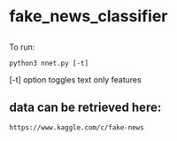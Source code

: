 # fake_news_classifier

##
To run:

    python3 nnet.py [-t]

[-t] option toggles text only features

## data can be retrieved here:
    https://www.kaggle.com/c/fake-news